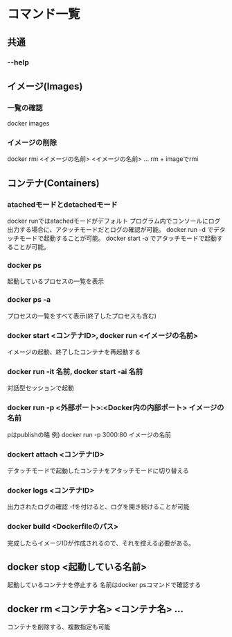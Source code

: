 # コマンド一覧

## 共通

### --help

## イメージ(Images)

### 一覧の確認
docker images

### イメージの削除
docker rmi <イメージの名前> <イメージの名前> ...
rm + imageでrmi

## コンテナ(Containers)

### atachedモードとdetachedモード
docker runではatachedモードがデフォルト
プログラム内でコンソールにログ出力する場合に、アタッチモードだとログの確認が可能。
docker run -d でデタッチモードで起動することが可能。
docker start -a でアタッチモードで起動することが可能。

### docker ps
起動しているプロセスの一覧を表示

### docker ps -a
プロセスの一覧をすべて表示(終了したプロセスも含む)

### docker start <コンテナID>, docker run <イメージの名前>
イメージの起動、終了したコンテナを再起動する

### docker run -it 名前, docker start -ai 名前
対話型セッションで起動

### docker run -p <外部ポート>:<Docker内の内部ポート> イメージの名前
pはpublishの略
例) docker run -p 3000:80 イメージの名前

### dockert attach <コンテナID>
デタッチモードで起動したコンテナをアタッチモードに切り替える

### docker logs <コンテナID>
出力されたログの確認
-fを付けると、ログを開き続けることが可能

### docker build <Dockerfileのパス>
完成したらイメージIDが作成されるので、それを控える必要がある。

## docker stop <起動している名前>
起動しているコンテナを停止する
名前はdocker psコマンドで確認する

## docker rm <コンテナ名> <コンテナ名> ...
コンテナを削除する、複数指定も可能